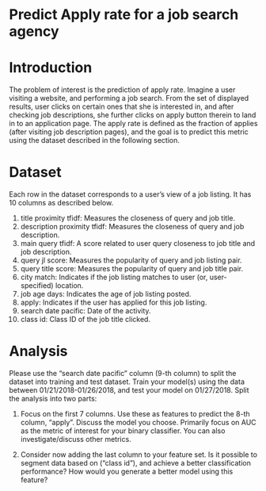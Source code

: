 # Predict Apply rate for a job search agency

# Introduction

The problem of interest is the prediction of apply rate. Imagine a user visiting a website, and performing a job search. From the set of displayed results, user clicks on certain ones that she is interested in, and after checking job descriptions, she further clicks on apply button therein to land in to an application page. The apply rate is defined as the fraction of applies (after visiting job description pages), and the goal is to predict this metric using the dataset described in the following section.

# Dataset

Each row in the dataset corresponds to a user’s view of a job listing. It has 10 columns as described below.
1) title proximity tfidf: Measures the closeness of query and job title.
2) description proximity tfidf: Measures the closeness of query and job description.
3) main query tfidf: A score related to user query closeness to job title and job description. 
4) query jl score: Measures the popularity of query and job listing pair.
5) query title score: Measures the popularity of query and job title pair.
6) city match: Indicates if the job listing matches to user (or, user-specified) location.
7) job age days: Indicates the age of job listing posted.
8) apply: Indicates if the user has applied for this job listing.
9) search date pacific: Date of the activity.
10) class id: Class ID of the job title clicked.

# Analysis

Please use the “search date pacific” column (9-th column) to split the dataset into training and test dataset. Train your model(s) using the data between 01/21/2018-01/26/2018, and test your model on 01/27/2018.
Split the analysis into two parts:

1) Focus on the first 7 columns. Use these as features to predict the 8-th column, “apply”. Discuss the
model you choose. Primarily focus on AUC as the metric of interest for your binary classifier. You
can also investigate/discuss other metrics.

2) Consider now adding the last column to your feature set. Is it possible to segment data based on
(“class id”), and achieve a better classification performance? How would you generate a better model using this feature?
